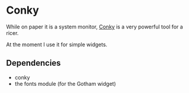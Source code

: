 # Conky
While on paper it is a system monitor, [Conky](https://wiki.archlinux.org/title/Conky) is a very powerful tool for a ricer.

At the moment I use it for simple widgets.



## Dependencies
- conky
- the fonts module (for the Gotham widget)
